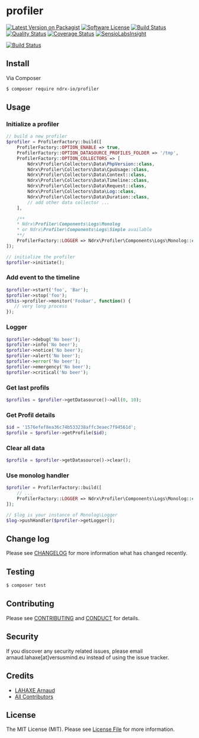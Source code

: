 # profiler

[![Latest Version on Packagist][ico-version]][link-packagist]
[![Software License][ico-license]](LICENSE.md)
[![Build Status][ico-travis]][link-travis]
[![Quality Status][ico-scrutinizer]][link-scrutinizer]
[![Coverage Status][ico-coverage]][link-coverage]
[![SensioLabsInsight][ico-insight]][link-insight]

[![Build Status][ico-ndrx]][link-ndrx]

## Install

Via Composer

``` bash
$ composer require ndrx-io/profiler
```

## Usage

### Initialize a profiler

``` php
// build a new profiler
$profiler = ProfilerFactory::build([
    ProfilerFactory::OPTION_ENABLE => true,
    ProfilerFactory::OPTION_DATASOURCE_PROFILES_FOLDER => '/tmp',
    ProfilerFactory::OPTION_COLLECTORS => [
        Ndrx\Profiler\Collectors\Data\PhpVersion::class,
        Ndrx\Profiler\Collectors\Data\CpuUsage::class,
        Ndrx\Profiler\Collectors\Data\Context::class,
        Ndrx\Profiler\Collectors\Data\Timeline::class,
        Ndrx\Profiler\Collectors\Data\Request::class,
        Ndrx\Profiler\Collectors\Data\Log::class,
        Ndrx\Profiler\Collectors\Data\Duration::class,
        // add other data collector ...
    ],

    /**
    * Ndrx\Profiler\Components\Logs\Monolog
    * or Ndrx\Profiler\Components\Logs\Simple available
    **/
    ProfilerFactory::LOGGER => Ndrx\Profiler\Components\Logs\Monolog::class
]);

// initialize the profiler
$profiler->initiate();

```

### Add event to the timeline

``` php
$profiler->start('foo', 'Bar');
$profiler->stop('foo');
$this->profiler->monitor('Foobar', function() {
   // very long process
});
```

### Logger

``` php
$profiler->debug('No beer');
$profiler->info('No beer');
$profiler->notice('No beer');
$profiler->alert('No beer');
$profiler->error('No beer');
$profiler->emergency('No beer');
$profiler->critical('No beer');
```

### Get last profils

``` php
$profiles = $profiler->getDatasource()->all(0, 10);
```

### Get Profil details

``` php
$id = '1576efef8ea36c74b533238affc3eaec7f94561d';
$profile = $profiler->getProfile($id);
```

### Clear all data

``` php
$profile = $profiler->getDatasource()->clear();
```

### Use monolog handler

``` php
$profiler = ProfilerFactory::build([
    // ...
    ProfilerFactory::LOGGER => Ndrx\Profiler\Components\Logs\Monolog::class
]);

// $log is your instance of Monolog\Logger
$log->pushHandler($profiler->getLogger();
```

## Change log

Please see [CHANGELOG](CHANGELOG.md) for more information what has changed recently.

## Testing

``` bash
$ composer test
```

## Contributing

Please see [CONTRIBUTING](CONTRIBUTING.md) and [CONDUCT](CONDUCT.md) for details.

## Security

If you discover any security related issues, please email arnaud.lahaxe[at]versusmind.eu instead of using the issue tracker.

## Credits

- [LAHAXE Arnaud][link-author]
- [All Contributors][link-contributors]

## License

The MIT License (MIT). Please see [License File](LICENSE.md) for more information.

[ico-version]: https://img.shields.io/packagist/v/ndrx-io/profiler.svg?style=flat-square
[ico-license]: https://img.shields.io/badge/license-MIT-brightgreen.svg?style=flat-square
[ico-travis]: https://img.shields.io/travis/ndrx-io/profiler/master.svg?style=flat-square
[ico-ndrx]: https://pbs.twimg.com/profile_images/585415130881642497/Qg4niE0o.png
[ico-scrutinizer]: https://scrutinizer-ci.com/g/ndrx-io/profiler/badges/quality-score.png?b=master
[ico-coverage]: https://scrutinizer-ci.com/g/ndrx-io/profiler/badges/coverage.png?b=master
[ico-insight]: https://insight.sensiolabs.com/projects/687eff4f-7bfb-4a0f-af5b-4786f7a614cf/mini.png


[link-packagist]: https://packagist.org/packages/ndrx-io/profiler
[link-travis]: https://travis-ci.org/ndrx-io/profiler
[link-author]: https://github.com/lahaxearnaud
[link-contributors]: ../../contributors
[link-ndrx]: http://ndrx.io
[link-scrutinizer]: https://scrutinizer-ci.com/g/ndrx-io/profiler/
[link-coverage]: https://scrutinizer-ci.com/g/ndrx-io/profiler/
[link-insight]: https://insight.sensiolabs.com/projects/687eff4f-7bfb-4a0f-af5b-4786f7a614cf
